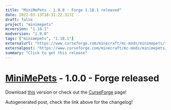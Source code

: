 ```yaml
---
title: "MiniMePets - 1.0.0 - Forge 1.18.1 released"
date: 2022-03-13T18:31:22.317Z
draft: false
project: "minimepets"
mcversion: "1.18.1"
modversion: "1.0.0"
tags: ["minimepets", "1.18.1"]
externalurl: "https://www.curseforge.com/minecraft/mc-mods/minimepets/files/3692294"
externalpost: "https://www.curseforge.com/minecraft/mc-mods/minimepets/files/3692294"
summary: "Click to get this release"
---
```

# [MiniMePets](/project/minimepets) - 1.0.0 - Forge released
Download [this](https://www.curseforge.com/minecraft/mc-mods/minimepets/files/3692294) version or check out the [CurseForge](https://www.curseforge.com/minecraft/mc-mods/minimepets) page!

Autogenerated post, check the link above for the changelog!
